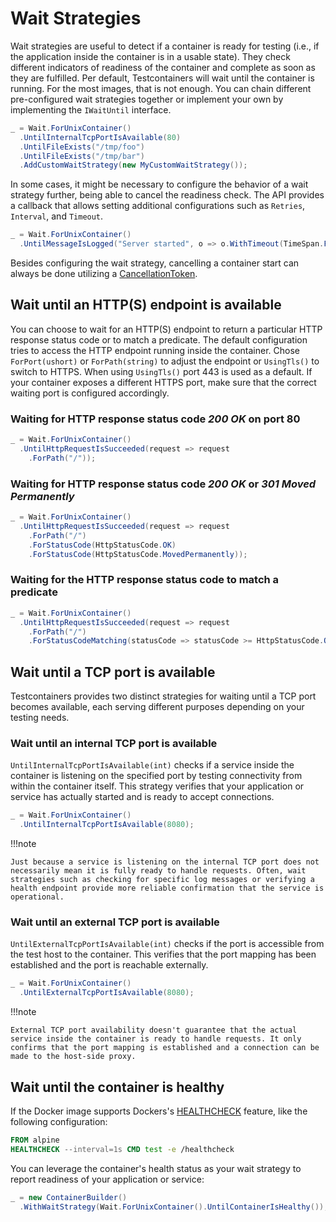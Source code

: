 # Wait Strategies

Wait strategies are useful to detect if a container is ready for testing (i.e., if the application inside the container is in a usable state). They check different indicators of readiness of the container and complete as soon as they are fulfilled. Per default, Testcontainers will wait until the container is running. For the most images, that is not enough. You can chain different pre-configured wait strategies together or implement your own by implementing the `IWaitUntil` interface.

```csharp
_ = Wait.ForUnixContainer()
  .UntilInternalTcpPortIsAvailable(80)
  .UntilFileExists("/tmp/foo")
  .UntilFileExists("/tmp/bar")
  .AddCustomWaitStrategy(new MyCustomWaitStrategy());
```

In some cases, it might be necessary to configure the behavior of a wait strategy further, being able to cancel the readiness check. The API provides a callback that allows setting additional configurations such as `Retries`, `Interval`, and `Timeout`.

```csharp title="Cancel the readiness check after one minute"
_ = Wait.ForUnixContainer()
  .UntilMessageIsLogged("Server started", o => o.WithTimeout(TimeSpan.FromMinutes(1)));
```

Besides configuring the wait strategy, cancelling a container start can always be done utilizing a [CancellationToken](create_docker_container.md#canceling-a-container-start).

## Wait until an HTTP(S) endpoint is available

You can choose to wait for an HTTP(S) endpoint to return a particular HTTP response status code or to match a predicate. The default configuration tries to access the HTTP endpoint running inside the container. Chose `ForPort(ushort)` or `ForPath(string)` to adjust the endpoint or `UsingTls()` to switch to HTTPS. When using `UsingTls()` port 443 is used as a default. If your container exposes a different HTTPS port, make sure that the correct waiting port is configured accordingly.

### Waiting for HTTP response status code _200 OK_ on port 80

```csharp
_ = Wait.ForUnixContainer()
  .UntilHttpRequestIsSucceeded(request => request
    .ForPath("/"));
```

### Waiting for HTTP response status code _200 OK_ or _301 Moved Permanently_

```csharp
_ = Wait.ForUnixContainer()
  .UntilHttpRequestIsSucceeded(request => request
    .ForPath("/")
    .ForStatusCode(HttpStatusCode.OK)
    .ForStatusCode(HttpStatusCode.MovedPermanently));
```

### Waiting for the HTTP response status code to match a predicate

```csharp
_ = Wait.ForUnixContainer()
  .UntilHttpRequestIsSucceeded(request => request
    .ForPath("/")
    .ForStatusCodeMatching(statusCode => statusCode >= HttpStatusCode.OK && statusCode < HttpStatusCode.MultipleChoices));
```

## Wait until a TCP port is available

Testcontainers provides two distinct strategies for waiting until a TCP port becomes available, each serving different purposes depending on your testing needs.

### Wait until an internal TCP port is available

`UntilInternalTcpPortIsAvailable(int)` checks if a service inside the container is listening on the specified port by testing connectivity from within the container itself. This strategy verifies that your application or service has actually started and is ready to accept connections.

```csharp
_ = Wait.ForUnixContainer()
  .UntilInternalTcpPortIsAvailable(8080);
```

!!!note

    Just because a service is listening on the internal TCP port does not necessarily mean it is fully ready to handle requests. Often, wait strategies such as checking for specific log messages or verifying a health endpoint provide more reliable confirmation that the service is operational.

### Wait until an external TCP port is available

`UntilExternalTcpPortIsAvailable(int)` checks if the port is accessible from the test host to the container. This verifies that the port mapping has been established and the port is reachable externally.

```csharp
_ = Wait.ForUnixContainer()
  .UntilExternalTcpPortIsAvailable(8080);
```

!!!note

    External TCP port availability doesn't guarantee that the actual service inside the container is ready to handle requests. It only confirms that the port mapping is established and a connection can be made to the host-side proxy.

## Wait until the container is healthy

If the Docker image supports Dockers's [HEALTHCHECK][docker-docs-healthcheck] feature, like the following configuration:

```Dockerfile
FROM alpine
HEALTHCHECK --interval=1s CMD test -e /healthcheck
```

You can leverage the container's health status as your wait strategy to report readiness of your application or service:

```csharp
_ = new ContainerBuilder()
  .WithWaitStrategy(Wait.ForUnixContainer().UntilContainerIsHealthy());
```

[docker-docs-healthcheck]: https://docs.docker.com/engine/reference/builder/#healthcheck
